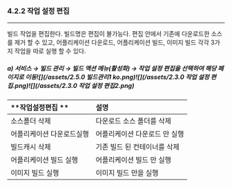### 4.2.2 작업 설정 편집

---

빌드 작업을 편집한다. 빌드명은 편집이 불가능다. 편집 안에서 기존에 다운로드한 소스를 제거 할 수 있고, 어플리케이션 다운로드, 어플리케이션 빌드, 이미지 빌드 각각 3가지 작업을 따로 실행 할 수 있다.

##### **a\) 서비스 **→** 빌드 관리 **→ 빌드 액션 메뉴\(활성화\) → 작업 설정 편집을** 선택하여 해당 페이지로 이동**![](/assets/2.5.0 빌드관리1 ko.png)![](/assets/2.3.0 작업 설정 편집.png)![](/assets/2.3.0 작업 설정 편집2.png)

| **작업설정편집 ** | **설명** |
| :--- | :--- |
| 소스폴더 삭제 | 다운로드 소스 폴더를 삭제 |
| 어플리케이션 다운로드실행 | 어플리케이션 다운로드 만 실행 |
| 빌드캐시 삭제 | 기존 빌드 된 컨테이너를 삭제 |
| 어플리케이션 빌드 실행 | 어플리케이션 빌드 만 실행 |
| 이미지 빌드 실행 | 이미지 빌드 만을 실행 |



